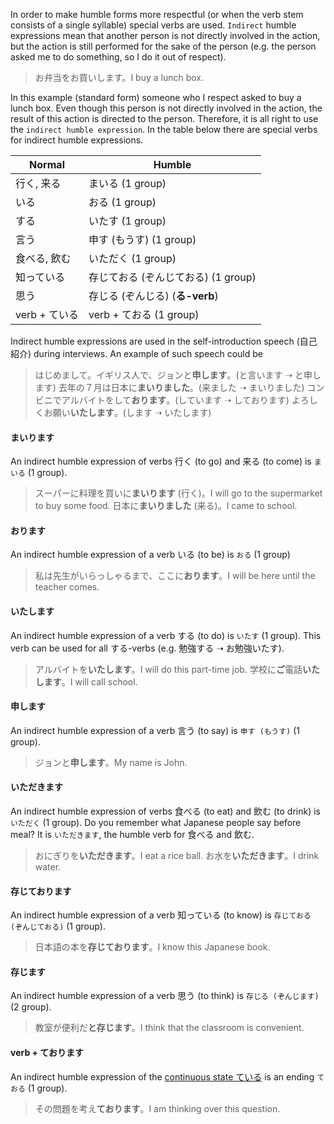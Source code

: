 In order to make humble forms more respectful (or when the verb stem consists of a single syllable) special verbs are used. `Indirect` humble expressions mean that another person is not directly involved in the action, but the action is still performed for the sake of the person (e.g. the person asked me to do something, so I do it out of respect).

>お弁当をお買いします。I buy a lunch box.

In this example (standard form) someone who I respect asked to buy a lunch box. Even though this person is not directly involved in the action, the result of this action is directed to the person. Therefore, it is all right to use the `indirect humble expression`.
In the table below there are special verbs for indirect humble expressions.

|Normal|Humble|
|-|-|
|行く, 来る|まいる (1 group)|
|いる|おる (1 group)|
|する|いたす (1 group)|
|言う|申す (もうす) (1 group)|
|食べる, 飲む|いただく (1 group)|
|知っている|存じておる (ぞんじておる) (1 group)|
|思う|存じる (ぞんじる) (**る-verb**)|
|verb + ている|verb + ておる (1 group)|

Indirect humble expressions are used in the self-introduction speech (自己紹介) during interviews. An example of such speech could be

>はじめまして。イギリス人で、ジョンと**申します**。(と言います ➝ と申します)
>去年の７月は日本に**まいりました**。(来ました ➝ まいりました)
>コンビニでアルバイトをして**おります**。(しています ➝ しております)
>よろしくお願い**いたします**。(します ➝ いたします)

#### まいります
An indirect humble expression of verbs 行く (to go) and 来る (to come) is `まいる` (1 group).

>スーパーに料理を買いに**まいります** (行く)。I will go to the supermarket to buy some food.
>日本に**まいりました** (来る)。I came to school.

#### おります
An indirect humble expression of a verb いる (to be) is `おる` (1 group)

>私は先生がいらっしゃるまで、ここに**おります**。I will be here until the teacher comes.

#### いたします
An indirect humble expression of a verb する (to do) is `いたす` (1 group). This verb can be used for all する-verbs (e.g. 勉強する ➝ お勉強いたす).

>アルバイトを**いたします**。I will do this part-time job.
>学校に**ご**電話**いたします**。I will call school.

#### 申します
An indirect humble expression of a verb 言う (to say) is `申す (もうす)` (1 group).

>ジョンと**申します**。My name is John.

#### いただきます
An indirect humble expression of verbs 食べる (to eat) and 飲む (to drink) is `いただく` (1 group). Do you remember what Japanese people say before meal? It is `いただきます`, the humble verb for 食べる and 飲む.

>おにぎりを**いただきます**。I eat a rice ball.
>お水を**いただきます**。I drink water.

#### 存じております
An indirect humble expression of a verb 知っている (to know) is `存じておる (ぞんじておる)` (1 group).

>日本語の本を**存じております**。I know this Japanese book.

#### 存じます
An indirect humble expression of a verb 思う (to think) is `存じる (ぞんじます)` (2 group).

>教室が便利だ**と存じます**。I think that the classroom is convenient.

#### verb + ております
An indirect humble expression of the [continuous state ている](44) is an ending `ておる` (1 group).

>その問題を考え**ております**。I am thinking over this question.